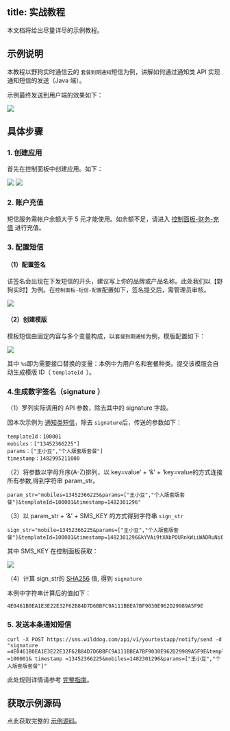 
title: 实战教程
---

本文档将给出尽量详尽的示例教程。


## 示例说明

本教程以野狗实时通信云的 `套餐到期通知`短信为例，讲解如何通过通知类 API 实现通知短信的发送（Java 端）。

示例最终发送到用户端的效果如下：
 
![](/images/tutorialsms.jpg)

## 具体步骤

### 1. 创建应用

首先在控制面板中创建应用。如下：

![](/images/tutorialsmsapp01.png)
![](/images/tutorialsmsapp02.png)


### 2. 账户充值

短信服务需帐户余额大于 5 元才能使用。如余额不足，请进入 [控制面板-财务-充值](https://www.wilddog.com/pay/recharge) 进行充值。

### 3. 配置短信
#### （1）配置签名
该签名会出现在下发短信的开头，建议写上你的品牌或产品名称。此处我们以【野狗实时】为例。在`控制面板-短信-配置`配置如下，签名提交后，需管理员审核。

![](/images/tutorialsmssign.png)


#### （2）创建模版
模板短信由固定内容与多个变量构成，以`套餐到期通知`为例，模版配置如下：

![](/images/tutorialsmsmode.jpg)

其中 `%s`即为需要接口替换的变量：本例中为用户名和套餐种类。提交该模版会自动生成模版 ID（ `templateId `）。


### 4.生成数字签名（signature ）
（1）罗列实际调用的 API 参数，除去其中的 signature 字段。

因本次示例为 [通知类短信](/sms/guide/notify.html)，除去 `signature`后，传送的参数如下：

```
templateId：100001
mobiles：["13452366225"]
params：["王小豆","个人版套版套餐"]
timestamp：1482995211000
```

（2）将参数以字母升序(A-Z)排列，以 key=value’ + ‘&’ + ‘key=value的方式连接所有参数,得到字符串 param_str。

```
param_str="mobiles=13452366225&params=["王小豆","个人版套版套餐"]&templateId=100001&timestamp=1482301296"
```

（3）以 param_str + ‘&’ + SMS_KEY 的方式得到字符串 `sign_str`

```
sign_str="mobile=13452366225&params=["王小豆","个人版套版套餐"]&templateId=100001&timestamp=1482301296&kYVAi9tXAbPOURnkWiiWADRuNi6DJy7JmSg02myB"
```
其中 SMS_KEY 在控制面板获取：

![](/images/smssecretkey.png)


（4）计算 sign_str的 [SHA256](https://zh.wikipedia.org/wiki/SHA%E5%AE%B6%E6%97%8F) 值, 得到 `signature`

本例中字符串计算后的值如下：

```
4E0461B0EA1E3E22E32F62B84D7D6BBFC9A111BBEA7BF9030E962D29989A5F9E
```

### 5. 发送本条通知短信

```
curl -X POST https://sms.wilddog.com/api/v1/yourtestapp/notify/send -d "signature =4E0461B0EA1E3E22E32F62B84D7D6BBFC9A111BBEA7BF9030E962D29989A5F9E&templateId =100001& timestamp =13452366225&mobiles=1482301296&params=["王小豆","个人版套版套餐"]"
```
此处规则详情请参考 [完整指南](/sms/guide/signature.html#生成数字签名的方法)。
## 获取示例源码

点此获取完整的 [示例源码](https://github.com/WildDogTeam/wilddog-doc2/blob/master/source/sms/resources/nitifydemo.md)。

